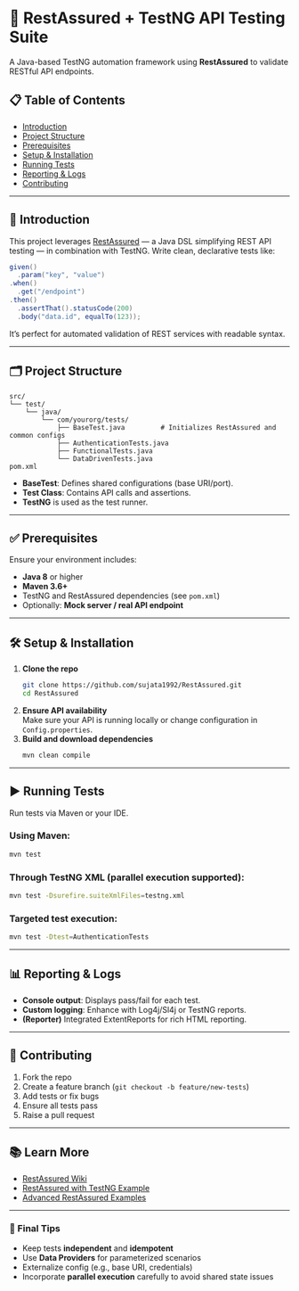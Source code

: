 # 🚀 RestAssured + TestNG API Testing Suite

A Java-based TestNG automation framework using **RestAssured** to validate RESTful API endpoints.

## 📋 Table of Contents

- [Introduction](#introduction)
- [Project Structure](#project-structure)
- [Prerequisites](#prerequisites)
- [Setup & Installation](#setup--installation)
- [Running Tests](#running-tests)
- [Reporting & Logs](#reporting--logs)
- [Contributing](#contributing)

---

## 🧠 Introduction

This project leverages [RestAssured](https://rest-assured.io/) — a Java DSL simplifying REST API testing — in combination with TestNG. Write clean, declarative tests like:

```java
given()
  .param("key", "value")
.when()
  .get("/endpoint")
.then()
  .assertThat().statusCode(200)
  .body("data.id", equalTo(123));
```

It’s perfect for automated validation of REST services with readable syntax.

---

## 🗂 Project Structure

```
src/
└── test/
    └── java/
        └── com/yourorg/tests/
            ├── BaseTest.java         # Initializes RestAssured and common configs
            ├── AuthenticationTests.java
            ├── FunctionalTests.java
            └── DataDrivenTests.java
pom.xml
```

- **BaseTest**: Defines shared configurations (base URI/port).
- **Test Class**: Contains API calls and assertions.
- **TestNG** is used as the test runner.

---

## ✅ Prerequisites

Ensure your environment includes:
- **Java 8** or higher
- **Maven 3.6+**
- TestNG and RestAssured dependencies (see `pom.xml`)
- Optionally: **Mock server / real API endpoint**

---

## 🛠 Setup & Installation

1. **Clone the repo**
    ```bash
    git clone https://github.com/sujata1992/RestAssured.git
    cd RestAssured
    ```
2. **Ensure API availability**  
   Make sure your API is running locally or change configuration in `Config.properties`.
3. **Build and download dependencies**
    ```bash
    mvn clean compile
    ```

---

## ▶️ Running Tests

Run tests via Maven or your IDE.

### Using Maven:
```bash
mvn test
```

### Through TestNG XML (parallel execution supported):
```bash
mvn test -Dsurefire.suiteXmlFiles=testng.xml
```

### Targeted test execution:
```bash
mvn test -Dtest=AuthenticationTests
```

---

## 📊 Reporting & Logs

- **Console output**: Displays pass/fail for each test.
- **Custom logging**: Enhance with Log4j/Sl4j or TestNG reports.
- **(Reporter)** Integrated ExtentReports for rich HTML reporting.

---

## 🤝 Contributing

1. Fork the repo  
2. Create a feature branch (`git checkout -b feature/new-tests`)  
3. Add tests or fix bugs  
4. Ensure all tests pass  
5. Raise a pull request  

---


## 📚 Learn More

- [RestAssured Wiki](https://github.com/rest-assured/rest-assured/wiki/usage)
- [RestAssured with TestNG Example](https://github.com/kamalgirdher/restassured_testNG)
- [Advanced RestAssured Examples](https://github.com/eliasnogueira/restassured-complete-basic-example)

---

### 🧪 Final Tips

- Keep tests **independent** and **idempotent**
- Use **Data Providers** for parameterized scenarios
- Externalize config (e.g., base URI, credentials)
- Incorporate **parallel execution** carefully to avoid shared state issues
